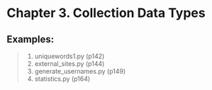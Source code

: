 Chapter 3. Collection Data Types
================================
## Examples:
> 1. uniquewords1.py (p142)
> 2. external_sites.py (p144)
> 3. generate_usernames.py (p149)
> 4. statistics.py (p164)
